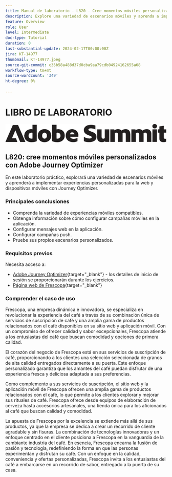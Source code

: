 ```yaml
---
title: Manual de laboratorio - L820 - Cree momentos móviles personalizados con Adobe Journey Optimizer
description: Explore una variedad de escenarios móviles y aprenda a implementar experiencias personalizadas para la web y dispositivos móviles con Journey Optimizer.
feature: Overview
role: User
level: Intermediate
doc-type: Tutorial
duration: 0
last-substantial-update: 2024-02-17T00:00:00Z
jira: KT-14977
thumbnail: KT-14977.jpeg
source-git-commit: c35b58a488d37d0cba9aa79cdb04924162655a68
workflow-type: tm+mt
source-wordcount: '349'
ht-degree: 0%

---
```



# LIBRO DE LABORATORIO

![Adobe Summit: texto alternativo](/help/summit/l820-lab-workbook/assets/adobe-summit.png "Adobe Summit")


## L820: cree momentos móviles personalizados con Adobe Journey Optimizer

En este laboratorio práctico, explorará una variedad de escenarios móviles y aprenderá a implementar experiencias personalizadas para la web y dispositivos móviles con Journey Optimizer.

### Principales conclusiones

* Comprenda la variedad de experiencias móviles compatibles.
* Obtenga información sobre cómo configurar campañas móviles en la aplicación.
* Configurar mensajes web en la aplicación.
* Configurar campañas push.
* Pruebe sus propios escenarios personalizados.

### Requisitos previos

Necesita acceso a:

* [Adobe Journey Optimizer](https://experience.adobe.com/#/@techmarketingdemos/sname:summit-ajo-lab/journey-optimizer/home){target="_blank"}  - los detalles de inicio de sesión se proporcionarán durante los ejercicios.
* [Página web de Frescopa](https://dsn.adobe.com/web/adobe-summit-2024/home){target="_blank"}


### Comprender el caso de uso

Frescopa, una empresa dinámica e innovadora, se especializa en revolucionar la experiencia del café a través de su combinación única de servicios de suscripción de café y una amplia gama de productos relacionados con el café disponibles en su sitio web y aplicación móvil. Con un compromiso de ofrecer calidad y sabor excepcionales, Frescopa atiende a los entusiastas del café que buscan comodidad y opciones de primera calidad.

El corazón del negocio de Frescopa está en sus servicios de suscripción de café, proporcionando a los clientes una selección seleccionada de granos de alta calidad entregados directamente a su puerta. Este enfoque personalizado garantiza que los amantes del café puedan disfrutar de una experiencia fresca y deliciosa adaptada a sus preferencias.

Como complemento a sus servicios de suscripción, el sitio web y la aplicación móvil de Frescopa ofrecen una amplia gama de productos relacionados con el café, lo que permite a los clientes explorar y mejorar sus rituales de café. Frescopa ofrece desde equipos de elaboración de cerveza hasta accesorios artesanales, una tienda única para los aficionados al café que buscan calidad y comodidad.

La apuesta de Frescopa por la excelencia se extiende más allá de sus productos, ya que la empresa se dedica a crear un recorrido de cliente agradable y sin fisuras. La combinación de tecnologías innovadoras y un enfoque centrado en el cliente posiciona a Frescopa en la vanguardia de la cambiante industria del café.
En esencia, Frescopa encarna la fusión de pasión y tecnología, redefiniendo la forma en que las personas experimentan y disfrutan su café. Con un enfoque en la calidad, conveniencia y ofertas personalizadas, Frescopa invita a los entusiastas del café a embarcarse en un recorrido de sabor, entregado a la puerta de su casa.



